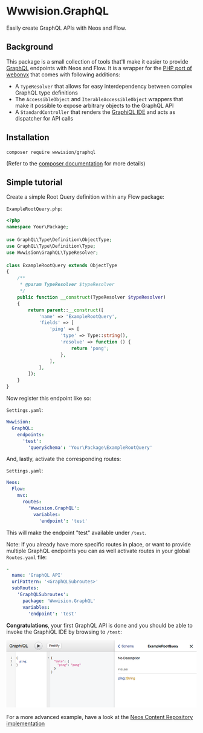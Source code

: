 # Wwwision.GraphQL

Easily create GraphQL APIs with Neos and Flow.

## Background

This package is a small collection of tools that'll make it easier to provide [GraphQL](http://graphql.org/) endpoints
with Neos and Flow.
It is a wrapper for the [PHP port of webonyx](https://github.com/webonyx/graphql-php) that comes with following additions:

* A `TypeResolver` that allows for easy interdependency between complex GraphQL type definitions
* The `AccessibleObject` and `IterableAccessibleObject` wrappers that make it possible to expose arbitrary objects to
  the GraphQL API
* A `StandardController` that renders the [GraphiQL IDE](https://github.com/graphql/graphiql) and acts as dispatcher
  for API calls

## Installation

```
composer require wwwision/graphql
```

(Refer to the [composer documentation](https://getcomposer.org/doc/) for more details)

## Simple tutorial

Create a simple Root Query definition within any Flow package:

`ExampleRootQuery.php`:

```php
<?php
namespace Your\Package;

use GraphQL\Type\Definition\ObjectType;
use GraphQL\Type\Definition\Type;
use Wwwision\GraphQL\TypeResolver;

class ExampleRootQuery extends ObjectType
{
    /**
     * @param TypeResolver $typeResolver
     */
    public function __construct(TypeResolver $typeResolver)
    {
        return parent::__construct([
            'name' => 'ExampleRootQuery',
            'fields' => [
                'ping' => [
                    'type' => Type::string(),
                    'resolve' => function () {
                        return 'pong';
                    },
                ],
            ],
        ]);
    }
}
```

Now register this endpoint like so:

`Settings.yaml`:

```yaml
Wwwision:
  GraphQL:
    endpoints:
      'test':
        'querySchema': 'Your\Package\ExampleRootQuery'
```

And, lastly, activate the corresponding routes:

`Settings.yaml`:

```yaml
Neos:
  Flow:
    mvc:
      routes:
        'Wwwision.GraphQL':
          variables:
            'endpoint': 'test'
```

This will make the endpoint "test" available under `/test`.

Note: If you already have more specific routes in place, or want to provide multiple GraphQL endpoints you can as well
activate routes in your global `Routes.yaml` file:

```yaml
-
  name: 'GraphQL API'
  uriPattern: '<GraphQLSubroutes>'
  subRoutes:
    'GraphQLSubroutes':
      package: 'Wwwision.GraphQL'
      variables:
        'endpoint': 'test'
```

**Congratulations**, your first GraphQL API is done and you should be able to invoke the GraphiQL IDE by browsing to `/test`:

![](graphiql.png)


For a more advanced example, have a look at the [Neos Content Repository implementation](https://github.com/bwaidelich/Wwwision.Neos.GraphQL)
